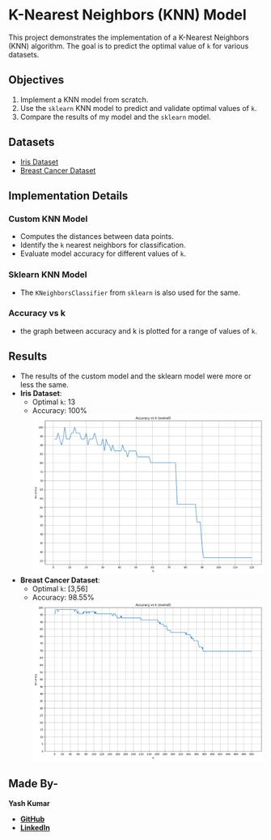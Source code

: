 
# K-Nearest Neighbors (KNN) Model

This project demonstrates the implementation of a K-Nearest Neighbors (KNN) algorithm. The goal is to predict the optimal value of `k` for various datasets.

## Objectives
1. Implement a KNN model from scratch.
2. Use the `sklearn` KNN model to predict and validate optimal values of `k`.
3. Compare the results of my model and the `sklearn` model.

## Datasets
- [Iris Dataset](https://www.kaggle.com/uciml/iris)
- [Breast Cancer Dataset](https://www.kaggle.com/uciml/breast-cancer-wisconsin-data)

## Implementation Details

### Custom KNN Model

- Computes the distances between data points.
- Identify the `k` nearest neighbors for classification.
- Evaluate model accuracy for different values of `k`.

### Sklearn KNN Model
- The `KNeighborsClassifier` from `sklearn` is also used for the same. 

### Accuracy vs k
- the graph between accuracy and k is plotted for a range of values of `k`.

## Results
- The results of the custom model and the sklearn model were more or less the same.
- **Iris Dataset**:
  - Optimal `k`: 13
  - Accuracy: 100%
![Iris: Accuracy vs k](iris.png)
- **Breast Cancer Dataset**:
  - Optimal `k`: [3,56]
  - Accuracy: 98.55%
![Breast Cancer: Accuracy vs k](breastcancer.png)
## Made By-
**Yash Kumar**
- [**GitHub**](https://github.com/yashk1690)
- [**LinkedIn**](https://www.linkedin.com/in/yash-kumar-504649323)



